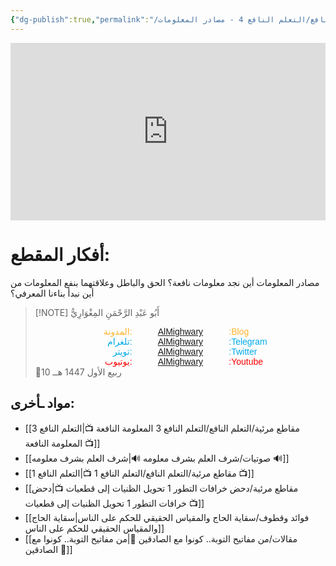 ```yaml
---
{"dg-publish":true,"permalink":"/مقاطع مرئية/التعلم النافع/التعلم النافع 4 - مصادر المعلومات 📺/","tags":["التعلم_النافع"],"noteIcon":"✨"}
---
```


<div style="display: flex; justify-content: center;">
<iframe style="aspect-ratio: 16 / 9; width: 100% !important;" 
 src="https://www.youtube.com/embed/ASNe6fQd3hE?si=1OVpXBBllPbvgcmW" title="YouTube video player" frameborder="0" allow="accelerometer; autoplay; clipboard-write; encrypted-media; gyroscope; picture-in-picture; web-share" referrerpolicy="strict-origin-when-cross-origin" allowfullscreen></iframe>
 </div>
 
# أفكار المقطع:
مصادر المعلومات
أين نجد معلومات نافعة؟
الحق والباطل وعلاقتهما بنفع المعلومات
من أين نبدأ بناءنا المعرفي؟


> [!NOTE]   أَبُو عَبْدِ الرَّحْمَنِ المِغْوَارِيُّ 
> <div style="display: flex; width: 100%; text-align: center; font-family: sans-serif;"> <div style="flex: 1; text-align: right; color: #ffb329;">المدونة:</div>     <div style="flex: 1;">    <a href="https://almighwary.netlify.app">AlMighwary</a>  </div><div style="flex: 1; text-align: left; color: #ffb329;">:Blog</div></div>
>     <div style="display: flex; width: 100%; text-align: center; font-family: sans-serif;"> <div style="flex: 1; text-align: right; color: #01abe9;">تلغرام:</div>      <div style="flex: 1;">        <a href="https://t.me/AlMighwary">AlMighwary</a>      </div>      <div style="flex: 1; text-align: left; color: #01abe9;">:Telegram</div>   </div>
>    
>    <div style="display: flex; width: 100%; text-align: center; font-family: sans-serif;">     <div style="flex: 1; text-align: right; color: #01abe9;">تويتر:</div>      <div style="flex: 1;">       <a href="https://x.com/AlMighwary">AlMighwary</a>      </div>     <div style="flex: 1; text-align: left; color: #01abe9;">:Twitter</div>    </div> <div style="display: flex; width: 100%; text-align: center; font-family: sans-serif;">      <div style="flex: 1; text-align: right; color: #fb0101;">يوتيوب:</div><div style="flex: 1;"> <a href="https://www.youtube.com/@AlMighwary">AlMighwary</a>      </div>  <div style="flex: 1; text-align: left; color: #fb0101;">:Youtube</div>   </div>   
>    <footer>📅10 ربيع الأول 1447 هــ</footer>
 
 
 
## مواد ـأخرى:
- [[مقاطع مرئية/التعلم النافع/التعلم النافع 3 المعلومة النافعة 📺\|التعلم النافع 3 المعلومة النافعة 📺]]
- [[صوتيات/شرف العلم بشرف معلومه 🔊\|شرف العلم بشرف معلومه 🔊]]
- [[مقاطع مرئية/التعلم النافع/التعلم النافع 1 📺\|التعلم النافع 1 📺]]
- [[مقاطع مرئية/دحض خرافات التطور 1 تحويل الظنيات إلى قطعيات 📺\|دحض خرافات التطور 1 تحويل الظنيات إلى قطعيات 📺]]
- [[فوائد وقطوف/سقاية الحاج والمقياس الحقيقي للحكم على الناس\|سقاية الحاج والمقياس الحقيقي للحكم على الناس]]
- [[مقالات/من مفاتيح التوبة.. كونوا مع الصادقين 📝\|من مفاتيح التوبة.. كونوا مع الصادقين 📝]]
